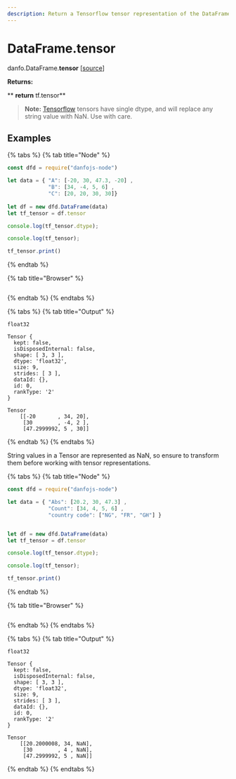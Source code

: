 ```yaml
---
description: Return a Tensorflow tensor representation of the DataFrame. Only the values in the DataFrame will be returned, the axes labels will be removed.
---
```

# DataFrame.tensor

danfo.DataFrame.**tensor** \[[source](https://github.com/opensource9ja/danfojs/blob/eb5919d2cac34271fc3b725fa24aa3ad4eacde37/danfojs/src/core/generic.js#L290)]

**Returns:**

**       **return** tf.tensor**

> **Note:** [Tensorflow](https://js.tensorflow.org/api/latest/#tensor) tensors have single dtype, and will replace any string value with  NaN. Use with care. 

## **Examples**

{% tabs %}
{% tab title="Node" %}
```javascript
const dfd = require("danfojs-node")

let data = { "A": [-20, 30, 47.3, -20] ,
             "B": [34, -4, 5, 6] ,
             "C": [20, 20, 30, 30]}
             
let df = new dfd.DataFrame(data)
let tf_tensor = df.tensor

console.log(tf_tensor.dtype);

console.log(tf_tensor);

tf_tensor.print()
```
{% endtab %}

{% tab title="Browser" %}
```
```
{% endtab %}
{% endtabs %}

{% tabs %}
{% tab title="Output" %}
```
float32

Tensor {
  kept: false,
  isDisposedInternal: false,
  shape: [ 3, 3 ],
  dtype: 'float32',
  size: 9,
  strides: [ 3 ],
  dataId: {},
  id: 0,
  rankType: '2'
}

Tensor
    [[-20       , 34, 20],
     [30        , -4, 2 ],
     [47.2999992, 5 , 30]]
```
{% endtab %}
{% endtabs %}

String values in a Tensor are represented as NaN, so ensure to transform them before working with tensor representations. 

{% tabs %}
{% tab title="Node" %}
```javascript
const dfd = require("danfojs-node")

let data = { "Abs": [20.2, 30, 47.3] ,
             "Count": [34, 4, 5, 6] ,
             "country code": ["NG", "FR", "GH"] }


let df = new dfd.DataFrame(data)
let tf_tensor = df.tensor

console.log(tf_tensor.dtype);

console.log(tf_tensor);

tf_tensor.print()
```
{% endtab %}

{% tab title="Browser" %}
```
```
{% endtab %}
{% endtabs %}

{% tabs %}
{% tab title="Output" %}
```
float32 

Tensor {
  kept: false,
  isDisposedInternal: false,
  shape: [ 3, 3 ],
  dtype: 'float32',
  size: 9,
  strides: [ 3 ],
  dataId: {},
  id: 0,
  rankType: '2'
}

Tensor
    [[20.2000008, 34, NaN],
     [30        , 4 , NaN],
     [47.2999992, 5 , NaN]]
```
{% endtab %}
{% endtabs %}
